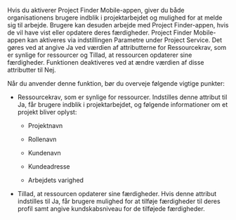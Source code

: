 Hvis du aktiverer Project Finder Mobile-appen, giver du både organisationens brugere indblik i projektarbejdet og mulighed for at melde sig til arbejde. Brugere kan desuden arbejde med Project Finder-appen, hvis de vil have vist eller opdatere deres færdigheder. Project Finder Mobile-appen kan aktiveres via indstillingen Parametre under Project Service. Det gøres ved at angive Ja ved værdien af attributterne for Ressourcekrav, som er synlige for ressourcer og Tillad, at ressourcen opdaterer sine færdigheder. Funktionen deaktiveres ved at ændre værdien af disse attributter til Nej.  
  
 Når du anvender denne funktion, bør du overveje følgende vigtige punkter:  
  
-   Ressourcekrav, som er synlige for ressourcer. Indstilles denne attribut til Ja, får brugere indblik i projektarbejdet, og følgende informationer om et projekt bliver oplyst:  
  
    -   Projektnavn  
  
    -   Rollenavn  
  
    -   Kundenavn  
  
    -   Kundeadresse  
  
    -   Arbejdets varighed  
  
-   Tillad, at ressourcen opdaterer sine færdigheder. Hvis denne attribut indstilles til Ja, får brugere mulighed for at tilføje færdigheder til deres profil samt angive kundskabsniveau for de tilføjede færdigheder.